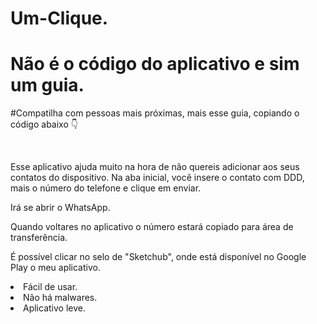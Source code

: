 # Um-Clique.
# Não é o código do aplicativo e sim um guia.
#Compatilha com pessoas mais próximas, mais esse guia, copiando o código abaixo 👇 

<html>
<title>API do WhatsApp no meu aplicativo.</title>
<br>
<p>Esse aplicativo ajuda muito na hora de não quereis adicionar aos seus contatos do dispositivo. Na aba inicial, você insere o contato com DDD, mais o número do telefone e clique em enviar.</p>
<p>Irá se abrir o WhatsApp.</p>
<p>Quando voltares no aplicativo o número estará copiado para área de transferência.</P>
<P>É possível clicar no selo de "Sketchub", onde está disponível no Google Play o meu aplicativo.<p>

<li>
Fácil de usar.
<li>
Não há malwares.
<li>
Aplicativo leve.
